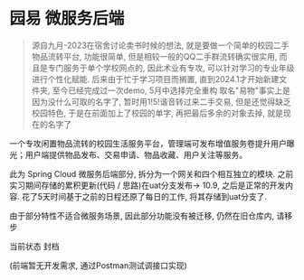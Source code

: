 # 园易 微服务后端

> 源自九月-2023在宿舍讨论卖书时候的想法, 就是要做一个简单的校园二手物品流转平台, 功能很简单, 但是相较一般的QQ二手群流转确实很实用, 而且是专门服务于单个学校网点的, 因此术业有专攻,
> 可以针对学习的专业年级进行个性化赋能.
> 后来由于忙于学习项目而搁置, 直到2024.1才开始新建文件夹, 至今已经完成过一次demo, 5月中选择完全重构
> 取名"易物"事实上是因为没什么可取的名字了, 暂时用1!5!谐音转过来二手交易, 但是还觉得缺乏校园特色, 于是在前面加上了校园的单字, 再把最后多余的对象去掉, 就是现在的名字了


一个专攻闲置物品流转的校园生活服务平台，管理端可发布增值服务卷提升用户曝光；用户端提供物品发布、交易申请、物品收藏、用户关注等服务。

此为 Spring Cloud 微服务后端部分, 拆分为一个网关和四个相互独立的模块. 之前实习期间存储的累积更新(代码 / 思路)在uat分支发布-> 10.9, 之后是正常的开发内容.
花了5天时间基于之前的日程还原了每日的工作, 将其存储到uat分支了.

由于部分特性不适合微服务场景, 因此部分功能没有被迁移, 仍然在旧仓库内, 请移步

当前状态 封档

(前端暂无开发需求, 通过Postman测试调接口实现)
